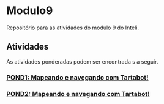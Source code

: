 # Modulo9
Repositório para as atividades do modulo 9 do Inteli.

## Atividades
As atividades ponderadas podem ser encontrada
s a seguir.
### [POND1: Mapeando e navegando com Tartabot!](https://github.com/IgorSFG/Modulo9/tree/main/src/pond1)

### [POND2: Mapeando e navegando com Tartabot!](https://github.com/IgorSFG/Modulo9/tree/main/src/pond2)